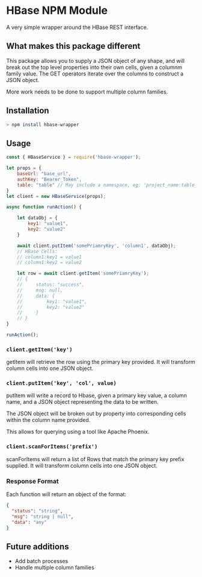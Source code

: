 # HBase NPM Module

A very simple wrapper around the HBase REST interface.

## What makes this package different

This package allows you to supply a JSON object of any shape, and will break out the top level properties into their own cells, given a columnm family value. The GET operators iterate over the columns to construct a JSON object.

More work needs to be done to support multiple column families.

## Installation

```bash
> npm install hbase-wrapper
```

## Usage

```javascript
const { HBaseService } = require('hbase-wrapper');

let props = {
    baseUrl: "base_url",
    authKey: "Bearer_Token",
    table: "table" // May include a namespace, eg: 'project_name:table_name'
}
let client = new HBaseService(props);

async function runAction() {

    let dataObj = {
        key1: "value1",
        key2: "value2"
    }

    await client.putItem('somePriamryKey', 'column1', dataObj);
    // HBase Cells:
    // column1:key1 = value1
    // column1:key2 = value2

    let row = await client.getItem('somePriamryKey');
    // {
    //     status: "success",
    //     msg: null,
    //     data: {
    //         key1: "value1",
    //         key2: "value2"
    //     }
    // }
}

runAction();

```

### `client.getItem('key')`

getItem will retrieve the row using the primary key provided. It will transform column cells into one JSON object.

### `client.putItem('key', 'col', value)`

putItem will write a record to Hbase, given a primary key value, a column name, and a JSON object representing the data to be written.

The JSON object will be broken out by property into corresponding cells within the column name provided.

This allows for querying using a tool like Apache Phoenix.

### `client.scanForItems('prefix')`

scanForItems will return a list of Rows that match the primary key prefix supplied. It will transform column cells into one JSON object.

### Response Format

Each function will return an object of the format:

```json
{
  "status": "string",
  "msg": "string | null",
  "data": "any"
}
```

## Future additions

- Add batch processes
- Handle multiple column families
